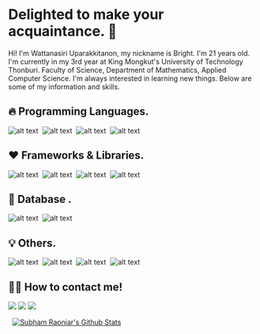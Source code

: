 # Delighted to make your acquaintance. 👋
Hi! I'm Wattanasiri Uparakkitanon, my nickname is Bright. I'm 21 years old. I'm currently in my 3rd year at King Mongkut's University of Technology Thonburi. Faculty of Science, Department of Mathematics, Applied Computer Science. I'm always interested in learning new things. Below are some of my information and skills.
&nbsp;

## 🔥 Programming Languages.
![alt text](https://img.icons8.com/color/48/000000/dart.png)&nbsp;
![alt text](https://img.icons8.com/color/48/000000/javascript--v1.png)&nbsp;
![alt text](https://img.icons8.com/fluent/50/000000/python.png)&nbsp;
![alt text](https://img.icons8.com/color/48/000000/c-programming.png)&nbsp;
&nbsp;

## ❤️ Frameworks & Libraries.
![alt text](https://img.icons8.com/color/48/000000/nodejs.png)&nbsp;
![alt text](https://img.icons8.com/color/48/000000/flutter.png)&nbsp;
![alt text](https://img.icons8.com/color/48/000000/bootstrap.png)&nbsp;
![alt text](https://img.icons8.com/color/48/000000/react-native.png)&nbsp;
&nbsp;

## 📙 Database .
![alt text](https://img.icons8.com/color/48/000000/mongodb.png)&nbsp;
![alt text](https://img.icons8.com/color/48/000000/mysql-logo.png)&nbsp;
&nbsp;

## 💡 Others.
![alt text](https://img.icons8.com/color/48/000000/html-5--v1.png)&nbsp;
![alt text](https://img.icons8.com/color/48/000000/css3.png)&nbsp;
![alt text](https://img.icons8.com/color/48/000000/git.png)&nbsp;
![alt text](https://img.icons8.com/color/48/000000/figma--v1.png)&nbsp;
&nbsp;

## 🙎‍♂️ How to contact me!
<p align="left">
    <a alt = "Facebook" href = "https://www.facebook.com/bright.smart.zaza/"><img src="https://img.icons8.com/fluent/48/000000/facebook.png"/></a>
    <a alt = "Instagram" href = "https://www.instagram.com/bwtnsri_/"><img src="https://img.icons8.com/fluent/48/000000/instagram-new.png"/></a>
    <a alt = "Linkedin" href = "https://www.linkedin.com/in/wattanasiri-uparakkitanon-903b88225/"><img src="https://img.icons8.com/color/48/000000/linkedin.png"/></a>
</p>

&nbsp;
<a href="https://github.com/wattanasiri"><img alt="Subham Raoniar's Github Stats" src="https://github-readme-stats.vercel.app/api?username=wattanasiri&show_icons=true&count_private=true&theme=react&hide_border=true&bg_color=0D1117" /></a>



<!--
**wattanasiri/wattanasiri** is a ✨ _special_ ✨ repository because its `README.md` (this file) appears on your GitHub profile.

Here are some ideas to get you started:

- 🔭 I’m currently working on ...
- 🌱 I’m currently learning ...
- 👯 I’m looking to collaborate on ...
- 🤔 I’m looking for help with ...
- 💬 Ask me about ...
- 📫 How to reach me: ...
- 😄 Pronouns: ...
- ⚡ Fun fact: ...
-->